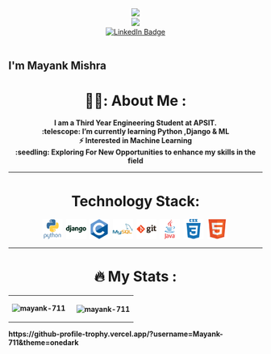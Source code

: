 <div align="center">
  <img src="https://github.com/user-attachments/assets/0844504a-5629-4fb4-a795-13f50a3946a1">
</div>
<div id="header" align="center">
  <img src="https://github.com/Mayank-711/Mayank-711/assets/148845605/4c102215-9457-4466-a7ee-d8848663cacc"width = "100"/>
</div>
<div id="badges"align="center">
  <a href="https://www.linkedin.com/in/mayank-mishra-6aa3971b4/">
    <img src="https://img.shields.io/badge/LinkedIn-blue?style=for-the-badge&logo=linkedin&logoColor=white" alt="LinkedIn Badge"/>
  </a>
</div>
<div id="badges"align="center">
<img src="https://komarev.com/ghpvc/?username=Mayank-711&style=flat-square&color=yellow" alt=""/>
</div>

## I'm Mayank Mishra  

<h1 align ="Center"> 👨‍💻: About Me : </h1>
<p align ="Center">
<b>I am a Third Year Engineering Student at APSIT.<b><br>
:telescope: I’m currently learning Python ,Django & ML  <br>
⚡ Interested in Machine Learning  <br>
:seedling: Exploring For New Opportunities to enhance my skills in the field<br>
</p>

---

<h1 align ="Center"> Technology Stack:</h1>
<div align="center">
  <img src="https://github.com/devicons/devicon/blob/master/icons/python/python-original-wordmark.svg" title="Python" alt="Python" width="40" height="40"/>&nbsp;
  <img src="https://github.com/devicons/devicon/blob/master/icons/django/django-plain-wordmark.svg" title="Django" alt="Django" width="40" height="40"/>&nbsp;
  <img src="https://github.com/devicons/devicon/blob/master/icons/c/c-original.svg" title="C" alt="C" width="40" height="40"/>&nbsp;
  <img src="https://github.com/devicons/devicon/blob/master/icons/mysql/mysql-original-wordmark.svg" title="MySQL"  alt="MySQL" width="40" height="40"/>&nbsp;
  <img src="https://github.com/devicons/devicon/blob/master/icons/git/git-original-wordmark.svg" title="Git"  alt="Git" width="40" height="40"/>&nbsp;
  <img src="https://github.com/devicons/devicon/blob/master/icons/java/java-original-wordmark.svg" title="Java" alt="Java" width="40" height="40"/>&nbsp;
  <img src="https://github.com/devicons/devicon/blob/master/icons/css3/css3-plain-wordmark.svg"  title="CSS3" alt="CSS" width="40" height="40"/>&nbsp;
  <img src="https://github.com/devicons/devicon/blob/master/icons/html5/html5-original.svg" title="HTML5" alt="HTML" width="40" height="40"/>&nbsp;
  
</div>

---

<h1 align ="Center"> 🔥 My Stats :</h1>


<table><tr><td valign="top" width="50%">
<p><img src="https://github-readme-stats.vercel.app/api/top-langs?username=Mayank-711&show_icons=true&theme=cobalt&title_color=ffffff&text_color=00fffb&bg_color=000000&locale=en&layout=compact" alt="mayank-711" /></p></td><td>
<p>&nbsp;<img align="center" src="https://github-readme-stats.vercel.app/api?username=Mayank-711&show_icons=true&theme=dark&title_color=ffffff&text_color=00ffff&locale=en" alt="mayank-711" /></p>


</td></tr></table>  
https://github-profile-trophy.vercel.app/?username=Mayank-711&theme=onedark
<br/>  
